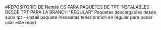 #REPOSITORIO DE Nemás OS PARA PAQUETES DE TPT INSTALABLES DESDE TPT PARA LA BRANCH "REGULAR"
Paquetes descargables desde sudo tpt --install paquete (necesitas tener branch en regular para poder usar este repo)

